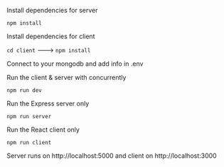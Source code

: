 Install dependencies for server

`npm install`

Install dependencies for client

`cd client` ---> `npm install`

Connect to your mongodb and add info in .env

Run the client & server with concurrently

`npm run dev`

Run the Express server only

`npm run server`

Run the React client only

`npm run client`

Server runs on http://localhost:5000 and client on http://localhost:3000
